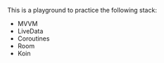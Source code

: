 This is a playground to practice the following stack:

- MVVM
- LiveData
- Coroutines
- Room
- Koin
